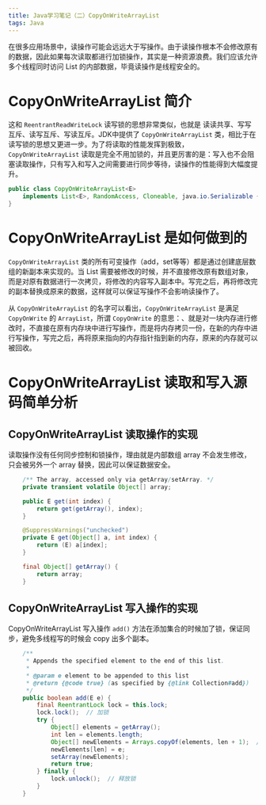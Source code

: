 ```yaml
---
title: Java学习笔记（二）CopyOnWriteArrayList
tags: Java
---
```


在很多应用场景中，读操作可能会远远大于写操作。由于读操作根本不会修改原有的数据，因此如果每次读取都进行加锁操作，其实是一种资源浪费。我们应该允许多个线程同时访问 List 的内部数据，毕竟读操作是线程安全的。

# CopyOnWriteArrayList 简介

这和 `ReentrantReadWriteLock` 读写锁的思想非常类似，也就是 读读共享、写写互斥、读写互斥、写读互斥。JDK中提供了 `CopyOnWriteArrayList` 类，相比于在读写锁的思想又更进一步。为了将读取的性能发挥到极致，`CopyOnWriteArrayList` 读取是完全不用加锁的，并且更厉害的是：写入也不会阻塞读取操作，只有写入和写入之间需要进行同步等待，读操作的性能得到大幅度提升。

```java
public class CopyOnWriteArrayList<E>
    implements List<E>, RandomAccess, Cloneable, java.io.Serializable {
}
```

# CopyOnWriteArrayList 是如何做到的

`CopyOnWriteArrayList` 类的所有可变操作（add，set等等）都是通过创建底层数组的新副本来实现的。当 List 需要被修改的时候，并不直接修改原有数组对象，而是对原有数据进行一次拷贝，将修改的内容写入副本中。写完之后，再将修改完的副本替换成原来的数据，这样就可以保证写操作不会影响读操作了。

从 `CopyOnWriteArrayList` 的名字可以看出，`CopyOnWriteArrayList` 是满足 `CopyOnWrite` 的 `ArrayList`，所谓 `CopyOnWrite` 的意思：、就是对一块内存进行修改时，不直接在原有内存块中进行写操作，而是将内存拷贝一份，在新的内存中进行写操作，写完之后，再将原来指向的内存指针指到新的内存，原来的内存就可以被回收。

# CopyOnWriteArrayList 读取和写入源码简单分析

## CopyOnWriteArrayList 读取操作的实现

读取操作没有任何同步控制和锁操作，理由就是内部数组 array 不会发生修改，只会被另外一个 array 替换，因此可以保证数据安全。

```java
    /** The array, accessed only via getArray/setArray. */
    private transient volatile Object[] array;

    public E get(int index) {
        return get(getArray(), index);
    }

    @SuppressWarnings("unchecked")
    private E get(Object[] a, int index) {
        return (E) a[index];
    }

    final Object[] getArray() {
        return array;
    }
```

## CopyOnWriteArrayList 写入操作的实现

CopyOnWriteArrayList 写入操作 `add()` 方法在添加集合的时候加了锁，保证同步，避免多线程写的时候会 copy 出多个副本。


```java
    /**
     * Appends the specified element to the end of this list.
     *
     * @param e element to be appended to this list
     * @return {@code true} (as specified by {@link Collection#add})
     */
    public boolean add(E e) {
        final ReentrantLock lock = this.lock;
        lock.lock();  // 加锁
        try {
            Object[] elements = getArray();
            int len = elements.length;
            Object[] newElements = Arrays.copyOf(elements, len + 1);  // 拷贝新数组
            newElements[len] = e;
            setArray(newElements);
            return true;
        } finally {
            lock.unlock();  // 释放锁
        }
    }
```
